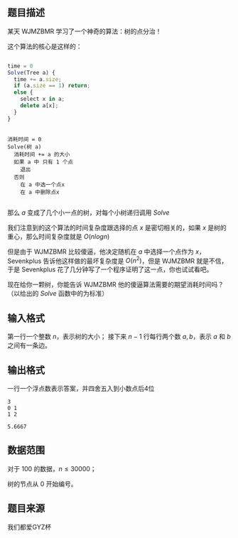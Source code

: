 
## 题目描述
某天 WJMZBMR 学习了一个神奇的算法：树的点分治！

这个算法的核心是这样的：

<div class="row"><div class="medium-6 column">


```js
time = 0
Solve(Tree a) {
  time += a.size;
  if (a.size == 1) return;
  else {
    select x in a;
    delete a[x];
  }
}
```

</div><div class="medium-6 columns">


```
消耗时间 = 0
Solve(树 a)
  消耗时间 += a 的大小
  如果 a 中 只有 1 个点
    退出
  否则
    在 a 中选一个点x
    在 a 中删除点x
```

</div></div>


那么 $a$ 变成了几个小一点的树，对每个小树递归调用 $Solve$

我们注意到的这个算法的时间复杂度跟选择的点 $x$ 是密切相关的，如果 $x$ 是树的重心，那么时间复杂度就是 $O(nlogn)$

但是由于 WJMZBMR 比较傻逼，他决定随机在 $a$ 中选择一个点作为 $x$，Sevenkplus 告诉他这样做的最坏复杂度是 $O(n^2)$，但是 WJMZBMR 就是不信，于是 Sevenkplus 花了几分钟写了一个程序证明了这一点，你也试试看吧。

现在给你一颗树，你能告诉 WJMZBMR 他的傻逼算法需要的期望消耗时间吗？（以给出的 $Solve$ 函数中的为标准）

## 输入格式
第一行一个整数 $n$，表示树的大小；
接下来 $n-1$ 行每行两个数 $a,b$，表示 $a$ 和 $b$ 之间有一条边。

## 输出格式
一行一个浮点数表示答案，并四舍五入到小数点后4位

```input1
3
0 1
1 2
```

```output1
5.6667
```

## 数据范围
对于 $100%$ 的数据，$n\leq 30000$；

树的节点从 $0$ 开始编号。
## 题目来源
我们都爱GYZ杯
